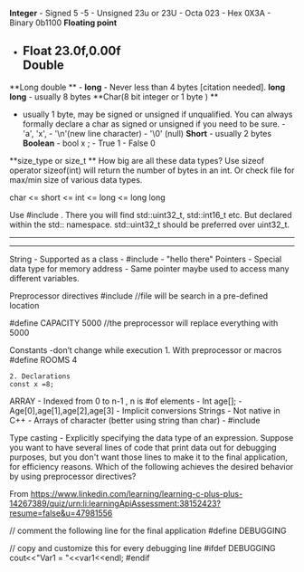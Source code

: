 **Integer** 
	- Signed  5    -5
	- Unsigned  23u or 23U
	- Octa 023
	- Hex  0X3A
	- Binary  0b1100
**Floating point**	
- Float   23.0f,0.00f  
**Double** 
	-  
**Long double
**	- 
**long**
	- Never less than 4 bytes [citation needed].
**long long**
   	- usually 8 bytes
**Char(8 bit integer or 1 byte ) **
   - usually 1 byte, may be signed or unsigned if unqualified.  You can always formally declare a char as signed or unsigned if you need to be sure.
	- 'a', 'x', 
	- '\n'(new line character)
	- '\0' (null)
**Short**
	- usually 2 bytes
**Boolean**
	- bool x ;
	- True 1
	- False 0

**size_type or size_t
**
How big are all these data types? 
 Use sizeof operator sizeof(int) will return the number of bytes in an int.
Or check <limits> file for max/min size of various data types.

char <= short <= int <= long <= long long


Use #include <cstdint>.  There you will find std::uint32_t, std::int16_t etc.  But declared within the std:: namespace.
std::uint32_t should be preferred over uint32_t.



------------------------------------------------------------------


----------------------------------------------------------------------


String
	- Supported as a class
	- #include<string>
	- "hello there"
Pointers
	- Special data type for memory address
	- Same pointer maybe used to access many different variables. 

Preprocessor  directives 
#include<iostream>    //file will be search in a pre-defined location 

#define CAPACITY 5000  //the preprocessor will replace everything with 5000

Constants 
-don’t change while execution 
	1. With preprocessor or macros
	#define  ROOMS 4
	
	2. Declarations 
	const x =8;
	
ARRAY
	- Indexed from 0 to n-1 , n is #of elements
	-   Int age[];
	- Age[0],age[1],age[2],age[3] 
	- Implicit conversions 
Strings
	- Not native in C++
	- Arrays of character (better using string than char)
	- #include<string>
	
Type casting 
	- Explicitly specifying the data type of an expression.
Suppose you want to have several lines of code that print data out for debugging purposes, but you don't want those lines to make it to the final application, for efficiency reasons. Which of the following achieves the desired behavior by using preprocessor directives?

From <https://www.linkedin.com/learning/learning-c-plus-plus-14267389/quiz/urn:li:learningApiAssessment:38152423?resume=false&u=47981556> 


// comment the following line for the final application 
#define DEBUGGING 

// copy and customize this for every debugging line 
#ifdef DEBUGGING 
cout<<"Var1 = "<<var1<<endl; 
#endif



